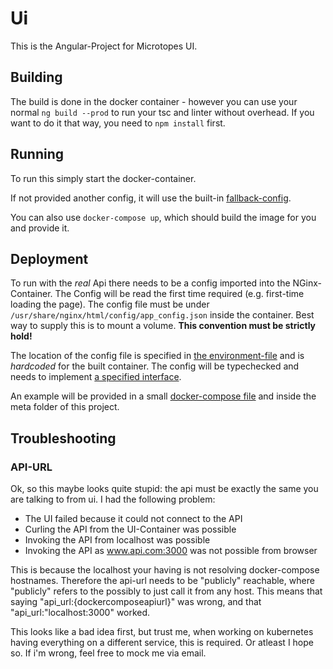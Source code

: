 # Ui

This is the Angular-Project for Microtopes UI.

## Building

The build is done in the docker container - however you can use your normal `ng build --prod` to run your tsc and linter without overhead.
If you want to do it that way, you need to `npm install` first.

## Running

To run this simply start the docker-container.

If not provided another config, it will use the built-in [fallback-config](./src/app/assets/fallback_config.json).

You can also use `docker-compose up`, which should build the image for you and provide it.

## Deployment

To run with the *real* Api there needs to be a config imported into the NGinx-Container. The Config will be read the first time required (e.g. first-time loading the page).
The config file must be under `/usr/share/nginx/html/config/app_config.json` inside the container. Best way to supply this is to mount a volume.
**This convention must be strictly hold!**

The location of the config file is specified in [the environment-file](./src/app/environments/environment.ts) and is *hardcoded* for the built container.
The config will be typechecked and needs to implement [a specified interface](./src/app/models/IConfig.ts).

An example will be provided in a small [docker-compose file](./docker-compose.yml) and inside the meta folder of this project.

## Troubleshooting

### API-URL

Ok, so this maybe looks quite stupid: the api must be exactly the same you are talking to from ui. I had the following problem:

- The UI failed because it could not connect to the API
- Curling the API from the UI-Container was possible
- Invoking the API from localhost was possible
- Invoking the API as www.api.com:3000 was not possible from browser

This is because the localhost your having is not resolving docker-compose hostnames. 
Therefore the api-url needs to be "publicly" reachable, where "publicly" refers to the possibly to just call it from any host.
This means that saying "api_url:{dockercomposeapiurl}" was wrong, and that "api_url:"localhost:3000" worked.

This looks like a bad idea first, but trust me, when working on kubernetes having everything on a different service, this is required. Or atleast I hope so.
If i'm wrong, feel free to mock me via email.
